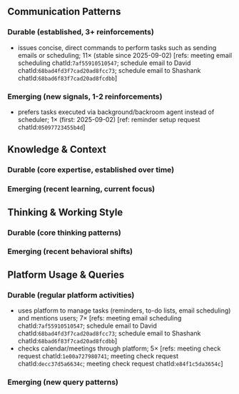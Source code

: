 ## Communication Patterns
### Durable (established, 3+ reinforcements)
- issues concise, direct commands to perform tasks such as sending emails or scheduling; 11× (stable since 2025-09-02) [refs: meeting email scheduling chatId:`7af55910510547`; schedule email to David chatId:`68bad4fd3f7cad20ad8fcc73`; schedule email to Shashank chatId:`68bad6f83f7cad20ad8fcdbb`]

### Emerging (new signals, 1-2 reinforcements)
- prefers tasks executed via background/backroom agent instead of scheduler; 1× (first: 2025-09-02) [ref: reminder setup request chatId:`05097723455b4d`]

## Knowledge & Context
### Durable (core expertise, established over time)

### Emerging (recent learning, current focus)

## Thinking & Working Style
### Durable (core thinking patterns)

### Emerging (recent behavioral shifts)

## Platform Usage & Queries
### Durable (regular platform activities)
- uses platform to manage tasks (reminders, to-do lists, email scheduling) and mentions users; 7× [refs: meeting email scheduling chatId:`7af55910510547`; schedule email to David chatId:`68bad4fd3f7cad20ad8fcc73`; schedule email to Shashank chatId:`68bad6f83f7cad20ad8fcdbb`]
- checks calendar/meetings through platform; 5× [refs: meeting check request chatId:`1e00a727980741`; meeting check request chatId:`decc37d5a6634c`; meeting check request chatId:`e84f1c5da3654c`]

### Emerging (new query patterns)
